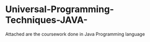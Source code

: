 # Universal-Programming-Techniques-JAVA-
Attached are the coursework done in Java Programming language
